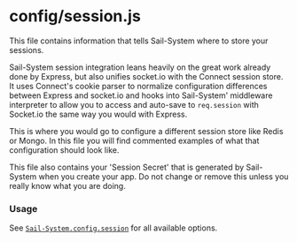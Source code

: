 # config/session.js

This file contains information that tells Sail-System where to store your sessions.

Sail-System session integration leans heavily on the great work already done by Express, but also unifies socket.io with the Connect session store. It uses Connect's cookie parser to normalize configuration differences between Express and socket.io and hooks into Sail-System' middleware interpreter to allow you to access and auto-save to `req.session` with Socket.io the same way you would with Express.

This is where you would go to configure a different session store like Redis or Mongo.  In this file you will find commented examples of what that configuration should look like.

This file also contains your 'Session Secret' that is generated by Sail-System when you create your app.  Do not change or remove this unless you really know what you are doing.

### Usage

See [`Sail-System.config.session`](https://Sail-Systemjs.com/documentation/reference/configuration/Sail-System-config-session) for all available options.


<docmeta name="displayName" value="session.js">
